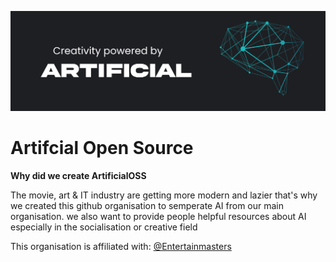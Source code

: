 ![ArtificialOSS Banner](https://raw.githubusercontent.com/ArtificialOSS/.github/main/profile/AIOSSBANNAR.png)

# Artifcial Open Source

**Why did we create ArtificialOSS**

The movie, art & IT industry are getting more modern and lazier that's why we created this github organisation to semperate AI from our main organisation. we also want to provide people helpful resources about AI especially in the socialisation or creative field

This organisation is affiliated with: [@Entertainmasters](https://github.com/Entertainmasters)
